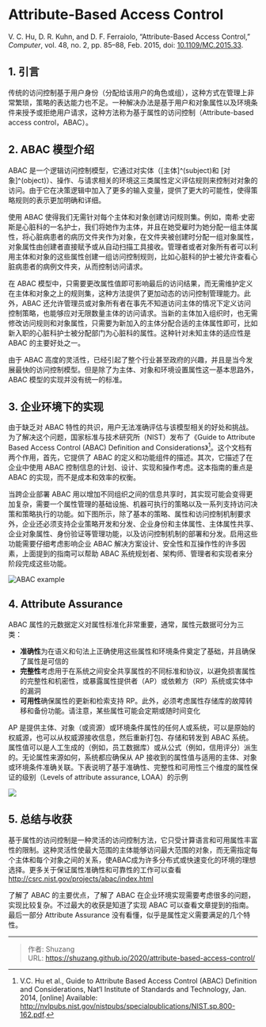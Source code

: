 # Attribute-Based Access Control


V. C. Hu, D. R. Kuhn, and D. F. Ferraiolo, “Attribute-Based Access Control,” *Computer*, vol. 48, no. 2, pp. 85–88, Feb. 2015, doi: [10.1109/MC.2015.33](https://doi.org/10.1109/MC.2015.33).

## 1. 引言

传统的访问控制基于用户身份（分配给该用户的角色或组），这种方式在管理上非常繁琐，策略的表达能力也不足。一种解决办法是基于用户和对象属性以及环境条件来授予或拒绝用户请求，这种方法称为基于属性的访问控制（Attribute-based access control，ABAC）。

## 2. ABAC 模型介绍

ABAC 是一个逻辑访问控制模型，它通过对实体（[主体]^(subject)和 [对象]^(object)）、操作、与请求相关的环境这三类属性定义评估规则来控制对对象的访问。由于它在决策逻辑中加入了更多的输入变量，提供了更大的可能性，使得策略规则的表示更加明确和详细。

使用 ABAC 使得我们无需针对每个主体和对象创建访问规则集。例如，南希·史密斯是心脏科的一名护士，我们将她作为主体，并且在她受雇时为她分配一组主体属性，将心脏病患者的病历文件夹作为对象，在文件夹被创建时分配一组对象属性，对象属性由创建者直接赋予或从自动扫描工具接收。管理者或者对象所有者可以利用主体和对象的这些属性创建一组访问控制规则，比如心脏科的护士被允许查看心脏病患者的病例文件夹，从而控制访问请求。

在 ABAC 模型中，只需要更改属性值即可影响最后的访问结果，而无需维护定义在主体和对象之上的规则集，这种方法提供了更加动态的访问控制管理能力。此外，ABAC 还允许管理员或对象所有者在事先不知道访问主体的情况下定义访问控制策略，也能够应对无限数量主体的访问请求。当新的主体加入组织时，也无需修改访问规则和对象属性，只需要为新加入的主体分配合适的主体属性即可，比如新入职的心脏科护士被分配部门为心脏科的属性。这种针对未知主体的适应性是 ABAC 的主要好处之一。

由于 ABAC 高度的灵活性，已经引起了整个行业甚至政府的兴趣，并且是当今发展最快的访问控制模型。但是除了为主体、对象和环境设置属性这一基本思路外，ABAC 模型的实现并没有统一的标准。

## 3. 企业环境下的实现

由于缺乏对 ABAC 特性的共识，用户无法准确评估与该模型相关的好处和挑战。为了解决这个问题，国家标准与技术研究所（NIST）发布了《Guide to Attribute Based Access Control (ABAC) Definition and Considerations》[^hu2014guide]。这个文档有两个作用，首先，它提供了 ABAC 的定义和功能组件的描述。其次，它描述了在企业中使用 ABAC 控制信息的计划、设计、实现和操作考虑。这本指南的重点是 ABAC 的实现，而不是成本和效率的权衡。

[^hu2014guide]:V.C. Hu et al., Guide to Attribute Based Access Control (ABAC) Definition and Considerations, Nat’l Institute of Standards and Technology, Jan. 2014, [online] Available: http://nvlpubs.nist.gov/nistpubs/specialpublications/NIST.sp.800-162.pdf.

当跨企业部署 ABAC 用以增加不同组织之间的信息共享时，其实现可能会变得更加复杂，需要一个属性管理的基础设施、机器可执行的策略以及一系列支持访问决策和策略执行的功能。如下图所示，除了基本的策略、属性和访问控制机制要求外，企业还必须支持企业策略开发和分发、企业身份和主体属性、主体属性共享、企业对象属性、身份验证等管理功能，以及访问控制机制的部署和分发。启用这些功能需要仔细考虑影响企业 ABAC 解决方案设计、安全性和互操作性的许多因素，上面提到的指南可以帮助 ABAC 系统规划者、架构师、管理者和实现者来分阶段完成这些功能。

![ABAC example](https://ieeexplore.ieee.org/mediastore_new/IEEE/content/media/2/7042693/7042715/7042715-fig-1-source-small.gif)

## 4. Attribute Assurance

ABAC 属性的元数据定义对属性标准化非常重要，通常，属性元数据可分为三类：

- **准确性**为在语义和句法上正确使用这些属性和环境条件奠定了基础，并且确保了属性是可信的
- **完整性**考虑用于在系统之间安全共享属性的不同标准和协议，以避免损害属性的完整性和机密性，或暴露属性提供者（AP）或依赖方（RP）系统或实体中的漏洞
- **可用性**确保属性的更新和检索支持 RP。此外，必须考虑属性存储库的故障转移和备份功能。请注意，某些属性可能会定期或随时间变化

AP 是提供主体、对象（或资源）或环境条件属性的任何人或系统，可以是原始的权威源，也可以从权威源接收信息，然后重新打包、存储和转发到 ABAC 系统。属性值可以是人工生成的（例如，员工数据库）或从公式（例如，信用评分）派生的。无论属性来源如何，系统都应确保从 AP 接收到的属性值与适用的主体、对象或环境条件准确关联。下表说明了基于准确性、完整性和可用性三个维度的属性保证的级别（Levels of attribute assurance, LOAA）的示例

![](https://ieeexplore.ieee.org/mediastore_new/IEEE/content/media/2/7042693/7042715/7042715-table-1-source-small.gif)

## 5. 总结与收获

基于属性的访问控制是一种灵活的访问控制方法，它只受计算语言和可用属性丰富性的限制。这种灵活性使最大范围的主体能够访问最大范围的对象，而无需指定每个主体和每个对象之间的关系，使ABAC成为许多分布式或快速变化的环境的理想选择。更多关于保证属性准确性和可靠性的工作可以查看 http://csrc.nist.gov/projects/abac/index.html

了解了 ABAC 的主要优点，了解了 ABAC 在企业环境实现需要考虑很多的问题，实现比较复杂。不过最大的收获是知道了实现 ABAC 可以查看文章提到的指南。最后一部分 Attribute Assurance 没有看懂，似乎是属性定义需要满足的几个特性。

---

> 作者: Shuzang  
> URL: https://shuzang.github.io/2020/attribute-based-access-control/  


